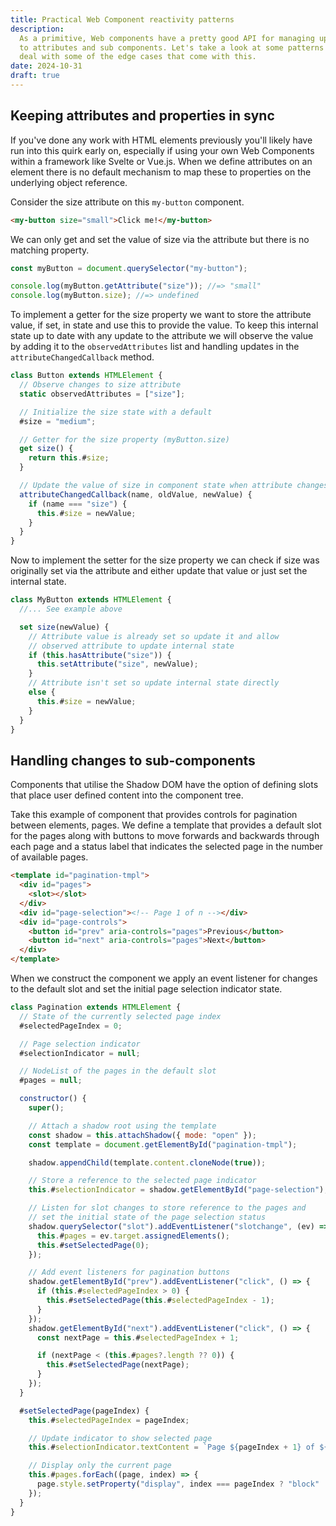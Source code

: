 ```yaml
---
title: Practical Web Component reactivity patterns
description:
  As a primitive, Web components have a pretty good API for managing updates
  to attributes and sub components. Let's take a look at some patterns to
  deal with some of the edge cases that come with this.
date: 2024-10-31
draft: true
---
```


## Keeping attributes and properties in sync

If you've done any work with HTML elements previously you'll likely have run into
this quirk early on, especially if using your own Web Components within a framework
like Svelte or Vue.js. When we define attributes on an element there is no default
mechanism to map these to properties on the underlying object reference.

Consider the size attribute on this `my-button` component.

```html
<my-button size="small">Click me!</my-button>
```

We can only get and set the value of size via the attribute but there is no matching
property.

```js
const myButton = document.querySelector("my-button");

console.log(myButton.getAttribute("size")); //=> "small"
console.log(myButton.size); //=> undefined
```

To implement a getter for the size property we want to store the attribute value, if
set, in state and use this to provide the value. To keep this internal state up to
date with any update to the attribute we will observe the value by adding it to the
`observedAttributes` list and handling updates in the `attributeChangedCallback` method.

```js
class Button extends HTMLElement {
  // Observe changes to size attribute
  static observedAttributes = ["size"];

  // Initialize the size state with a default
  #size = "medium";

  // Getter for the size property (myButton.size)
  get size() {
    return this.#size;
  }

  // Update the value of size in component state when attribute changes
  attributeChangedCallback(name, oldValue, newValue) {
    if (name === "size") {
      this.#size = newValue;
    }
  }
}
```

Now to implement the setter for the size property we can check if size was originally set
via the attribute and either update that value or just set the internal state.

```js
class MyButton extends HTMLElement {
  //... See example above

  set size(newValue) {
    // Attribute value is already set so update it and allow
    // observed attribute to update internal state
    if (this.hasAttribute("size")) {
      this.setAttribute("size", newValue);
    }
    // Attribute isn't set so update internal state directly
    else {
      this.#size = newValue;
    }
  }
}
```

## Handling changes to sub-components

Components that utilise the Shadow DOM have the option of defining slots that place user defined
content into the component tree.

Take this example of component that provides controls for pagination between elements, pages. We
define a template that provides a default slot for the pages along with buttons to move forwards
and backwards through each page and a status label that indicates the selected page in the number
of available pages.

```html
<template id="pagination-tmpl">
  <div id="pages">
    <slot></slot>
  </div>
  <div id="page-selection"><!-- Page 1 of n --></div>
  <div id="page-controls">
    <button id="prev" aria-controls="pages">Previous</button>
    <button id="next" aria-controls="pages">Next</button>
  </div>
</template>
```

When we construct the component we apply an event listener for changes to the default slot and
set the initial page selection indicator state.

```js
class Pagination extends HTMLElement {
  // State of the currently selected page index
  #selectedPageIndex = 0;

  // Page selection indicator
  #selectionIndicator = null;

  // NodeList of the pages in the default slot
  #pages = null;

  constructor() {
    super();

    // Attach a shadow root using the template
    const shadow = this.attachShadow({ mode: "open" });
    const template = document.getElementById("pagination-tmpl");

    shadow.appendChild(template.content.cloneNode(true));

    // Store a reference to the selected page indicator
    this.#selectionIndicator = shadow.getElementById("page-selection");

    // Listen for slot changes to store reference to the pages and
    // set the initial state of the page selection status
    shadow.querySelector("slot").addEventListener("slotchange", (ev) => {
      this.#pages = ev.target.assignedElements();
      this.#setSelectedPage(0);
    });

    // Add event listeners for pagination buttons
    shadow.getElementById("prev").addEventListener("click", () => {
      if (this.#selectedPageIndex > 0) {
        this.#setSelectedPage(this.#selectedPageIndex - 1);
      }
    });
    shadow.getElementById("next").addEventListener("click", () => {
      const nextPage = this.#selectedPageIndex + 1;

      if (nextPage < (this.#pages?.length ?? 0)) {
        this.#setSelectedPage(nextPage);
      }
    });
  }

  #setSelectedPage(pageIndex) {
    this.#selectedPageIndex = pageIndex;

    // Update indicator to show selected page
    this.#selectionIndicator.textContent = `Page ${pageIndex + 1} of ${this.#pages.length}`;

    // Display only the current page
    this.#pages.forEach((page, index) => {
      page.style.setProperty("display", index === pageIndex ? "block" : "none");
    });
  }
}
```
